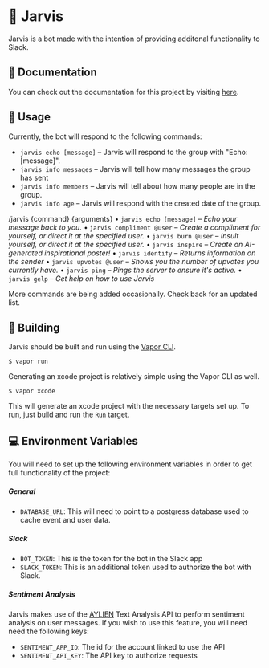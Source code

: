 # 🎩 Jarvis
Jarvis is a bot made with the intention of providing additonal functionality to Slack. 

## 📖 Documentation

You can check out the documentation for this project by visiting [here](http://schrismart.in/jarvis-slack).

## 📱 Usage

Currently, the bot will respond to the following commands: 

* `jarvis echo [message]` – Jarvis will respond to the group with "Echo: [message]".
* `jarvis info messages` – Jarvis will tell how many messages the group has sent
* `jarvis info members` – Jarvis will tell about how many people are in the group.
* `jarvis info age` – Jarvis will respond with the created date of the group.

/jarvis {command} {arguments}
   • `jarvis echo [message]` – _Echo your message back to you._
   • `jarvis compliment @user` –  _Create a compliment for yourself, or direct it at the specified user._
   • `jarvis burn @user` –  _Insult yourself, or direct it at the specified user._
   • `jarvis inspire` –  _Create an AI-generated inspirational poster!_
   • `jarvis identify` –  _Returns information on the sender_
   • `jarvis upvotes @user` –  _Shows you the number of upvotes you currently have._
   • `jarvis ping` –  _Pings the server to ensure it's active._
   • `jarvis gelp` –  _Get help on how to use Jarvis_

More commands are being added occasionally. Check back for an updated list. 

## 🔧 Building

Jarvis should be built and run using the [Vapor CLI](https://docs.vapor.codes/3.0/getting-started/toolbox/).

```shell
$ vapor run
```

Generating an xcode project is relatively simple using the Vapor CLI as well.

```shell
$ vapor xcode
```

This will generate an xcode project with the necessary targets set up. To run, just build and run the `Run` target.

## 💻 Environment Variables
You will need to set up the following environment variables in order to get full functionality of the project:

##### General
- `DATABASE_URL`: This will need to point to a postgress database used to cache event and user data.

##### Slack
- `BOT_TOKEN`: This is the token for the bot in the Slack app
- `SLACK_TOKEN`: This is an additional token used to authorize the bot with Slack.

##### Sentiment Analysis
Jarvis makes use of the [AYLIEN](https://docs.aylien.com) Text Analysis API to perform sentiment analysis on user messages. If you wish to use this feature, you will need need the following keys:
- `SENTIMENT_APP_ID`: The id for the account linked to use the API
- `SENTIMENT_API_KEY`: The API key to authorize requests
